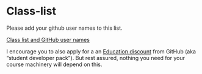 # Class-list

Please add your github user names to this list.

[Class list and GitHub user names](https://docs.google.com/spreadsheets/d/1szzdoo4nCS4wApN_x6DBrs2SYfxK1tbGEQb3aQJKA-A/edit?usp=sharing)

I encourage you to also apply for a an [Education discount](https://education.github.com/) from GitHub (aka “student developer pack”). But rest assured, nothing you need for your course machinery will depend on this.

